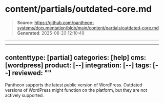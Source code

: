 # content/partials/outdated-core.md

> **Source**: https://github.com/pantheon-systems/documentation/blob/main/content/partials/outdated-core.md
> **Generated**: 2025-08-20 12:10:49

---

---
contenttype: [partial]
categories: [help]
cms: [wordpress]
product: [--]
integration: [--]
tags: [--]
reviewed: ""
---

Pantheon supports the latest public version of WordPress. Outdated versions of WordPress might function on the platform, but they are not actively supported.